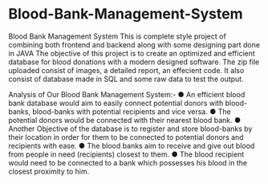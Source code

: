 # Blood-Bank-Management-System
Blood Bank Management System
This is complete style project of combining both frontend and backend along with some designing part done in JAVA
The objective of this project is to create an optimized and efficient database for blood donations with a modern designed software.
The zip file uploaded consist of images, a detailed report, an effecient code.
It also consist of database made in SQL and some raw data to test the output.

Analysis of Our Blood Bank Management System:-
● An efficient blood bank database would aim to easily connect potential donors
with blood-banks, blood-banks with potential recipients and vice versa.
● The potential donors would be connected with their nearest blood bank.
● Another Objective of the database is to register and store blood-banks by their
location in order for them to be connected to potential donors and recipients
with ease.
● The blood banks aim to receive and give out blood from people in need
(recipients) closest to them.
● The blood recipient would need to be connected to a bank which possesses his
blood in the closest proximity to him.
